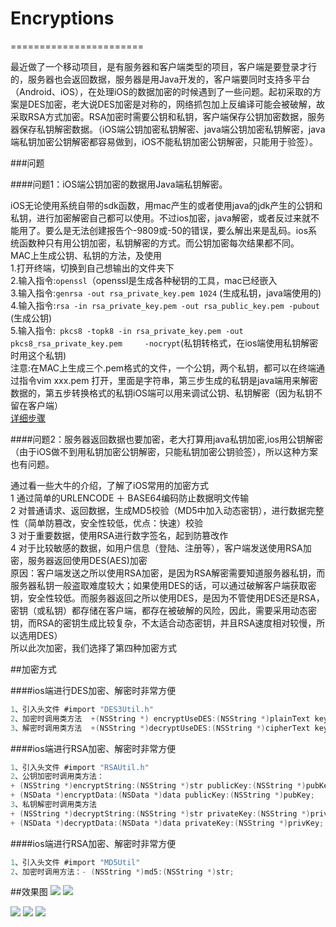 # Encryptions
=======================
 
 
最近做了一个移动项目，是有服务器和客户端类型的项目，客户端是要登录才行的，服务器也会返回数据，服务器是用Java开发的，客户端要同时支持多平台（Android、iOS），在处理iOS的数据加密的时候遇到了一些问题。起初采取的方案是DES加密，老大说DES加密是对称的，网络抓包加上反编译可能会被破解，故采取RSA方式加密。RSA加密时需要公钥和私钥，客户端保存公钥加密数据，服务器保存私钥解密数据。（iOS端公钥加密私钥解密、java端公钥加密私钥解密，java端私钥加密公钥解密都容易做到，iOS不能私钥加密公钥解密，只能用于验签）。

###问题

####问题1：iOS端公钥加密的数据用Java端私钥解密。

iOS无论使用系统自带的sdk函数，用mac产生的或者使用java的jdk产生的公钥和私钥，进行加密解密自己都可以使用。不过ios加密，java解密，或者反过来就不能用了。要么是无法创建报告个-9809或-50的错误，要么解出来是乱码。ios系统函数种只有用公钥加密，私钥解密的方式。而公钥加密每次结果都不同。<br>
MAC上生成公钥、私钥的方法，及使用<br>
  1.打开终端，切换到自己想输出的文件夹下<br>
  2.输入指令:`openssl`（openssl是生成各种秘钥的工具，mac已经嵌入<br>
  3.输入指令:`genrsa -out rsa_private_key.pem 1024`  (生成私钥，java端使用的)<br>
  4.输入指令:`rsa -in rsa_private_key.pem -out rsa_public_key.pem -pubout`  (生成公钥)<br>
  5.输入指令:` pkcs8 -topk8 -in rsa_private_key.pem -out pkcs8_rsa_private_key.pem     -nocrypt`(私钥转格式，在ios端使用私钥解密时用这个私钥)<br>
注意:在MAC上生成三个.pem格式的文件，一个公钥，两个私钥，都可以在终端通过指令vim xxx.pem 打开，里面是字符串，第三步生成的私钥是java端用来解密数据的，第五步转换格式的私钥iOS端可以用来调试公钥、私钥解密（因为私钥不留在客户端）<br>
[详细步骤](http://blog.sina.com.cn/s/blog_12c8ae0d80102vy21.html "悬停显示")


####问题2：服务器返回数据也要加密，老大打算用java私钥加密,ios用公钥解密（由于iOS做不到用私钥加密公钥解密，只能私钥加密公钥验签），所以这种方案也有问题。

通过看一些大牛的介绍，了解了iOS常用的加密方式<br>
1 通过简单的URLENCODE ＋ BASE64编码防止数据明文传输<br>
2 对普通请求、返回数据，生成MD5校验（MD5中加入动态密钥），进行数据完整性（简单防篡改，安全性较低，优点：快速）校验<br> 
3 对于重要数据，使用RSA进行数字签名，起到防篡改作<br>
4 对于比较敏感的数据，如用户信息（登陆、注册等），客户端发送使用RSA加密，服务器返回使用DES(AES)加密<br>
原因：客户端发送之所以使用RSA加密，是因为RSA解密需要知道服务器私钥，而服务器私钥一般盗取难度较大；如果使用DES的话，可以通过破解客户端获取密钥，安全性较低。而服务器返回之所以使用DES，是因为不管使用DES还是RSA，密钥（或私钥）都存储在客户端，都存在被破解的风险，因此，需要采用动态密钥，而RSA的密钥生成比较复杂，不太适合动态密钥，并且RSA速度相对较慢，所以选用DES）<br>
所以此次加密，我们选择了第四种加密方式<br>

##加密方式

####ios端进行DES加密、解密时非常方便
```Objective-C
1、引入头文件 #import "DES3Util.h"
2、加密时调用类方法  +(NSString *) encryptUseDES:(NSString *)plainText key:(NSString *)key;
3、解密时调用类方法  +(NSString *)decryptUseDES:(NSString *)cipherText key:(NSString *)key;
```

####ios端进行RSA加密、解密时非常方便
```Objective-C
1、引入头文件 #import "RSAUtil.h"
2、公钥加密时调用类方法：
+ (NSString *)encryptString:(NSString *)str publicKey:(NSString *)pubKey;
+ (NSData *)encryptData:(NSData *)data publicKey:(NSString *)pubKey;
3、私钥解密时调用类方法 
+ (NSString *)decryptString:(NSString *)str privateKey:(NSString *)privKey;
+ (NSData *)decryptData:(NSData *)data privateKey:(NSString *)privKey;
```

####ios端进行RSA加密、解密时非常方便
```Objective-C
1、引入头文件 #import "MD5Util"
2、加密时调用方法：- (NSString *)md5:(NSString *)str;
```
##效果图
 ![](http://s11.sinaimg.cn/large/005vePOggy6YsmPh0XU6a&690)  ![](http://s4.sinaimg.cn/large/005vePOggy6YsmPyg9Bf3&690) 

![](http://s5.sinaimg.cn/large/005vePOggy6YsmPBSQYf4&690)  ![](http://s13.sinaimg.cn/large/005vePOggy6YsmPFNYo8c&690) 
![](https://github.com/Flying-Einstein/Encryptions/blob/master/Encryption/11.png)

